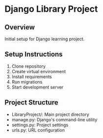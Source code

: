 # Django Library Project

## Overview
Initial setup for Django learning project.

## Setup Instructions
1. Clone repository
2. Create virtual environment
3. Install requirements
4. Run migrations
5. Start development server

## Project Structure
- LibraryProject/: Main project directory
- manage.py: Django's command-line utility
- settings.py: Project settings
- urls.py: URL configuration
